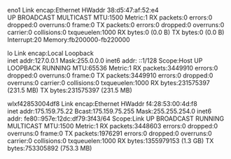 eno1      Link encap:Ethernet  HWaddr 38:d5:47:af:52:e4  
          UP BROADCAST MULTICAST  MTU:1500  Metric:1
          RX packets:0 errors:0 dropped:0 overruns:0 frame:0
          TX packets:0 errors:0 dropped:0 overruns:0 carrier:0
          collisions:0 txqueuelen:1000 
          RX bytes:0 (0.0 B)  TX bytes:0 (0.0 B)
          Interrupt:20 Memory:fb200000-fb220000 

lo        Link encap:Local Loopback  
          inet addr:127.0.0.1  Mask:255.0.0.0
          inet6 addr: ::1/128 Scope:Host
          UP LOOPBACK RUNNING  MTU:65536  Metric:1
          RX packets:3449910 errors:0 dropped:0 overruns:0 frame:0
          TX packets:3449910 errors:0 dropped:0 overruns:0 carrier:0
          collisions:0 txqueuelen:1000 
          RX bytes:231575397 (231.5 MB)  TX bytes:231575397 (231.5 MB)

wlxf42853004df8 Link encap:Ethernet  HWaddr f4:28:53:00:4d:f8  
          inet addr:175.159.75.22  Bcast:175.159.75.255  Mask:255.255.254.0
          inet6 addr: fe80::957e:12dc:df79:3f43/64 Scope:Link
          UP BROADCAST RUNNING MULTICAST  MTU:1500  Metric:1
          RX packets:3448603 errors:0 dropped:0 overruns:0 frame:0
          TX packets:1976291 errors:0 dropped:0 overruns:0 carrier:0
          collisions:0 txqueuelen:1000 
          RX bytes:1355979153 (1.3 GB)  TX bytes:753305892 (753.3 MB)

